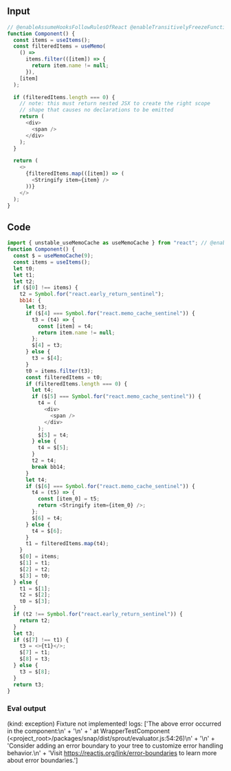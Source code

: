 
## Input

```javascript
// @enableAssumeHooksFollowRulesOfReact @enableTransitivelyFreezeFunctionExpressions
function Component() {
  const items = useItems();
  const filteredItems = useMemo(
    () =>
      items.filter(([item]) => {
        return item.name != null;
      }),
    [item]
  );

  if (filteredItems.length === 0) {
    // note: this must return nested JSX to create the right scope
    // shape that causes no declarations to be emitted
    return (
      <div>
        <span />
      </div>
    );
  }

  return (
    <>
      {filteredItems.map(([item]) => (
        <Stringify item={item} />
      ))}
    </>
  );
}

```

## Code

```javascript
import { unstable_useMemoCache as useMemoCache } from "react"; // @enableAssumeHooksFollowRulesOfReact @enableTransitivelyFreezeFunctionExpressions
function Component() {
  const $ = useMemoCache(9);
  const items = useItems();
  let t0;
  let t1;
  let t2;
  if ($[0] !== items) {
    t2 = Symbol.for("react.early_return_sentinel");
    bb14: {
      let t3;
      if ($[4] === Symbol.for("react.memo_cache_sentinel")) {
        t3 = (t4) => {
          const [item] = t4;
          return item.name != null;
        };
        $[4] = t3;
      } else {
        t3 = $[4];
      }
      t0 = items.filter(t3);
      const filteredItems = t0;
      if (filteredItems.length === 0) {
        let t4;
        if ($[5] === Symbol.for("react.memo_cache_sentinel")) {
          t4 = (
            <div>
              <span />
            </div>
          );
          $[5] = t4;
        } else {
          t4 = $[5];
        }
        t2 = t4;
        break bb14;
      }
      let t4;
      if ($[6] === Symbol.for("react.memo_cache_sentinel")) {
        t4 = (t5) => {
          const [item_0] = t5;
          return <Stringify item={item_0} />;
        };
        $[6] = t4;
      } else {
        t4 = $[6];
      }
      t1 = filteredItems.map(t4);
    }
    $[0] = items;
    $[1] = t1;
    $[2] = t2;
    $[3] = t0;
  } else {
    t1 = $[1];
    t2 = $[2];
    t0 = $[3];
  }
  if (t2 !== Symbol.for("react.early_return_sentinel")) {
    return t2;
  }
  let t3;
  if ($[7] !== t1) {
    t3 = <>{t1}</>;
    $[7] = t1;
    $[8] = t3;
  } else {
    t3 = $[8];
  }
  return t3;
}

```
      
### Eval output
(kind: exception) Fixture not implemented!
logs: ['The above error occurred in the <WrapperTestComponent> component:\n' +
  '\n' +
  '    at WrapperTestComponent (<project_root>/packages/snap/dist/sprout/evaluator.js:54:26)\n' +
  '\n' +
  'Consider adding an error boundary to your tree to customize error handling behavior.\n' +
  'Visit https://reactjs.org/link/error-boundaries to learn more about error boundaries.']